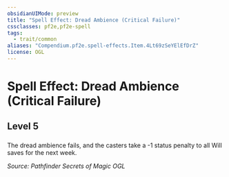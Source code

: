 ```yaml
---
obsidianUIMode: preview
title: "Spell Effect: Dread Ambience (Critical Failure)"
cssclasses: pf2e,pf2e-spell
tags:
  - trait/common
aliases: "Compendium.pf2e.spell-effects.Item.4Lt69zSeYElEfDrZ"
license: OGL
---
```

# Spell Effect: Dread Ambience (Critical Failure)
## Level 5
### 






The dread ambience fails, and the casters take a -1 status penalty to all Will saves for the next week.

*Source: Pathfinder Secrets of Magic*
*OGL*